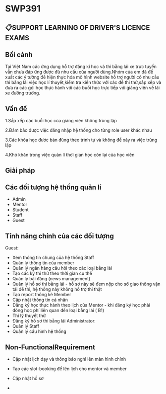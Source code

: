 # SWP391
## 📋SUPPORT LEARNING OF DRIVER'S LICENCE EXAMS
## Bối cảnh
 Tại Việt Nam các ứng dụng hỗ trợ đăng kí học và thi bằng lái xe trực tuyến vẫn chưa đáp ứng được đủ nhu cầu của người dùng.Nhóm của em đã đề xuất các ý tưởng để hiện 
 thực hóa mô hình website hỗ trợ người có nhu cầu thi bằng lái việc học lí thuyết,kiểm tra kiến thức với các đề thi thử,sắp xếp và đưa ra các gói học thực hành với 
 các buổi học trực tiếp với giảng viên về lái xe đường trường.
 ## Vấn đề 
  1.Sắp xếp các buổi học của giảng viên không trùng lặp
  
  2.Đảm bảo được việc đăng nhập hệ thống cho từng role user khác nhau
  
  3.Các khóa học đươc bán đúng theo trình tự và không để xảy ra việc trùng lặp
  
  4.Khó khăn trong việc quản lí thời gian học còn lại của học viên
  
## Giải pháp
## Các đối tượng hệ thống quản lí
- Admin
- Mentor
- Student
- Staff
- Guest
## Tính năng chính của các đối tượng 
Guest: 
- Xem thông tin chung của hệ thống
Staff
- Quản lý thông tin của member
- Quản lý ngân hàng câu hỏi theo các loại bằng lái
- Tạo các kỳ thi thử theo thời gian cụ thể
- Quản lý bài đăng (news management)
- Quản lý hồ sơ thi bằng lái - hồ sơ này sẽ đem nộp cho sở giao thông vận tải để thi, hệ thống này không hỗ trợ thi thật
- Tạo report thống kê
Member
- Cập nhật thông tin cá nhân
- Đăng ký học thực hành theo lịch của Mentor - khi đăng ký học phải đóng học phí liên quan đến loại bằng lái ( B1)
- Thi lý thuyết thử
- Đăng ký hồ sơ thi bằng lái
Administrator:
- Quản lý Staff
- Quản lý cấu hình hệ thống
## Non-FunctionalRequirement
- Cập nhật lịch dạy và thông báo nghỉ lên màn hình chính
- Tạo các slot-booking để lên lịch cho mentor và member
- Cập nhật hồ sơ 


-
 
